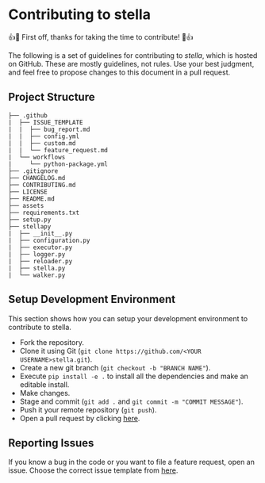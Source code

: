 # Contributing to stella

👍🎉 First off, thanks for taking the time to contribute! 🎉👍

The following is a set of guidelines for contributing to *stella*, which is hosted on GitHub. These are mostly guidelines, not rules. Use your best judgment, and feel free to propose changes to this document in a pull request.


## Project Structure
```
├── .github
|  ├── ISSUE_TEMPLATE
|  |  ├── bug_report.md
|  |  ├── config.yml
|  |  ├── custom.md
|  |  └── feature_request.md
|  └── workflows
|     └── python-package.yml
├── .gitignore
├── CHANGELOG.md
├── CONTRIBUTING.md
├── LICENSE
├── README.md
├── assets
├── requirements.txt
├── setup.py
├── stellapy
|  ├── __init__.py
|  ├── configuration.py
|  ├── executor.py
|  ├── logger.py
|  ├── reloader.py
|  ├── stella.py
|  └── walker.py
```

## Setup Development Environment
This section shows how you can setup your development environment to contribute to stella.

- Fork the repository.
- Clone it using Git (`git clone https://github.com/<YOUR USERNAME>stella.git`).
- Create a new git branch (`git checkout -b "BRANCH NAME"`).
- Execute `pip install -e .` to install all the dependencies and make an editable install.
- Make changes.
- Stage and commit (`git add .` and `git commit -m "COMMIT MESSAGE"`).
- Push it your remote repository (`git push`).
- Open a pull request by clicking [here](https://github.com/shravanasati/stellapy/compare).


## Reporting Issues
If you know a bug in the code or you want to file a feature request, open an issue.
Choose the correct issue template from [here](https://github.com/shravanasati/stellapy/issues/new/choose).